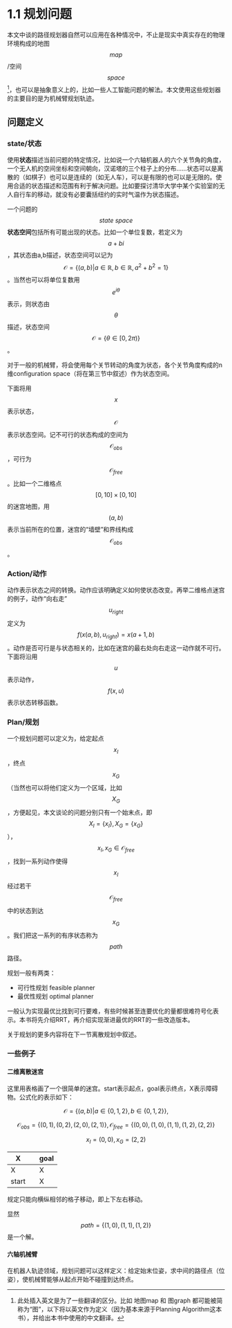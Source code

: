 # 1.1 规划问题

本文中谈的路径规划器自然可以应用在各种情况中，不止是现实中真实存在的物理环境构成的地图$$map$$/空间$$space$$[^1]，也可以是抽象意义上的，比如一些人工智能问题的解法。本文使用这些规划器的主要目的是为机械臂规划轨迹。

[^1]: 此处插入英文是为了一些翻译的区分。比如 地图map 和 图graph 都可能被简称为“图”，以下将以英文作为定义（因为基本来源于Planning Algorithm这本书），并给出本书中使用的中文翻译。

## 问题定义

### state/状态

使用**状态**描述当前问题的特定情况，比如说一个六轴机器人的六个关节角的角度，一个无人机的空间坐标和空间朝向，汉诺塔的三个柱子上的分布……状态可以是离散的（如棋子）也可以是连续的（如无人车），可以是有限的也可以是无限的。使用合适的状态描述和范围有利于解决问题。比如要探讨清华大学中某个实验室的无人自行车的移动，就没有必要囊括纽约的实时气温作为状态描述。

一个问题的$$state\ space$$**状态空间**包括所有可能出现的状态。比如一个单位复数，若定义为$$a+bi$$，其状态由a,b描述，状态空间可以记为$$\mathcal{O}=\{(a,b)|a\in\mathbb{R},b\in\mathbb{R}, a^2+b^2=1\}$$。当然也可以将单位复数用$$e^{i\theta}$$表示，则状态由$$\theta$$描述，状态空间$$\mathcal{O}=\{\theta\in[0,2\pi)\}$$。

对于一般的机械臂，将会使用每个关节转动的角度为状态，各个关节角度构成的n维configuration space（将在第三节中叙述）作为状态空间。

下面将用$$x$$表示状态，$$\mathcal{O}$$表示状态空间。记不可行的状态构成的空间为$$\mathcal{O}_{obs}$$，可行为$$\mathcal{O}_{free}$$。比如一个二维格点$$[0,10]\times[0,10]$$的迷宫地图，用$$(a,b)$$表示当前所在的位置，迷宫的“墙壁”和界线构成$$\mathcal{O}_{obs}$$。

### Action/动作

动作表示状态之间的转换。动作应该明确定义如何使状态改变。再举二维格点迷宫的例子，动作“向右走”$$u_{right}$$定义为$$f(x(a,b),u_{right}) = x(a+1,b)$$。动作是否可行是与状态相关的，比如在迷宫的最右处向右走这一动作就不可行。下面将沿用$$u$$表示动作，$$f(x,u)$$表示状态转移函数。

### Plan/规划

一个规划问题可以定义为，给定起点$$x_I$$，终点$$x_G$$（当然也可以将他们定义为一个区域，比如$$X_G$$，方便起见，本文谈论的问题分别只有一个始末点，即$$X_I=\{x_I\},X_G=\{x_G\}$$），$$x_I,x_G\in\mathcal{O}_{free}$$，找到一系列动作使得$$x_I$$经过若干$$\mathcal{O}_{free}$$中的状态到达$$x_G$$。我们把这一系列的有序状态称为$$path$$路径。

规划一般有两类：

* 可行性规划 feasible planner
* 最优性规划 optimal planner

一般认为实现最优比找到可行要难，有些时候甚至连要优化的量都很难符号化表示。本书将先介绍RRT，再介绍实现渐进最优的RRT的一些改造版本。

关于规划的更多内容将在下一节离散规划中叙述。

### 一些例子

#### 二维离散迷宫

这里用表格画了一个很简单的迷宫。start表示起点，goal表示终点，X表示障碍物。公式化的表示如下：

$$\mathcal{O}=\{(a,b)|a\in\{0,1,2\},b\in\{0,1,2\}\},$$

$$\mathcal{O}_{obs}=\{(0,1),(0,2),(2,0),(2,1)\},\mathcal{O}_{free}=\{(0,0),(1,0),(1,1),(1,2),(2,2)\}$$

$$x_{I} = (0,0),x_G=(2,2)$$

| X     |      | goal |
| ----- | ---- | ---- |
| X     |      | X    |
| start |      | X    |

规定只能向横纵相邻的格子移动，即上下左右移动。

显然$$path=\{(1,0),(1,1),(1,2)\}$$是一个解。

#### 六轴机械臂

在机器人轨迹领域，规划问题可以这样定义：给定始末位姿，求中间的路径点（位姿），使机械臂能够从起点开始不碰撞到达终点。
